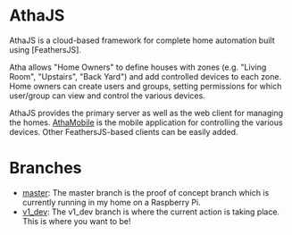 # AthaJS
AthaJS is a cloud-based framework for complete home automation built using [FeathersJS].

Atha allows "Home Owners" to define houses with zones (e.g. "Living Room", "Upstairs", "Back Yard") and add controlled devices to each zone.  Home owners can create users and groups, setting permissions for which user/group can view and control the various devices.

AthaJS provides the primary server as well as the web client for managing the homes.  [AthaMobile](https://github.com/AlanDThiessen/AthaMobile) is the mobile application for controlling the various devices.  Other FeathersJS-based clients can be easily added.

# Branches

- [master](https://github.com/AlanDThiessen/AthaJS/tree/master): The master branch is the proof of concept branch which is currently running in my home on a Raspberry Pi.
- [v1_dev](https://github.com/AlanDThiessen/AthaJS/tree/v1_dev): The v1_dev branch is where the current action is taking place.  This is where you want to be!
